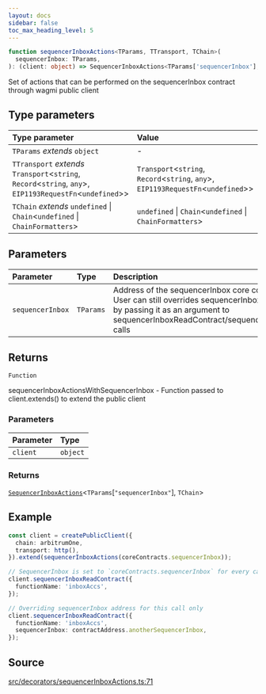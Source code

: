 ```yaml
---
layout: docs
sidebar: false
toc_max_heading_level: 5
---
```


```ts
function sequencerInboxActions<TParams, TTransport, TChain>(
  sequencerInbox: TParams,
): (client: object) => SequencerInboxActions<TParams['sequencerInbox'], TChain>;
```

Set of actions that can be performed on the sequencerInbox contract through wagmi public client

## Type parameters

| Type parameter                                                                                                 | Value                                                                                   |
| :------------------------------------------------------------------------------------------------------------- | :-------------------------------------------------------------------------------------- |
| `TParams` _extends_ `object`                                                                                   | -                                                                                       |
| `TTransport` _extends_ `Transport`\<`string`, `Record`\<`string`, `any`\>, `EIP1193RequestFn`\<`undefined`\>\> | `Transport`\<`string`, `Record`\<`string`, `any`\>, `EIP1193RequestFn`\<`undefined`\>\> |
| `TChain` _extends_ `undefined` \| `Chain`\<`undefined` \| `ChainFormatters`\>                                  | `undefined` \| `Chain`\<`undefined` \| `ChainFormatters`\>                              |

## Parameters

| Parameter        | Type      | Description                                                                                                                                                                                                     |
| :--------------- | :-------- | :-------------------------------------------------------------------------------------------------------------------------------------------------------------------------------------------------------------- |
| `sequencerInbox` | `TParams` | Address of the sequencerInbox core contract<br />User can still overrides sequencerInbox address,<br />by passing it as an argument to sequencerInboxReadContract/sequencerInboxPrepareTransactionRequest calls |

## Returns

`Function`

sequencerInboxActionsWithSequencerInbox - Function passed to client.extends() to extend the public client

### Parameters

| Parameter | Type     |
| :-------- | :------- |
| `client`  | `object` |

### Returns

[`SequencerInboxActions`](../type-aliases/SequencerInboxActions.md)\<`TParams`\[`"sequencerInbox"`\], `TChain`\>

## Example

```ts
const client = createPublicClient({
  chain: arbitrumOne,
  transport: http(),
}).extend(sequencerInboxActions(coreContracts.sequencerInbox));

// SequencerInbox is set to `coreContracts.sequencerInbox` for every call
client.sequencerInboxReadContract({
  functionName: 'inboxAccs',
});

// Overriding sequencerInbox address for this call only
client.sequencerInboxReadContract({
  functionName: 'inboxAccs',
  sequencerInbox: contractAddress.anotherSequencerInbox,
});
```

## Source

[src/decorators/sequencerInboxActions.ts:71](https://github.com/OffchainLabs/arbitrum-orbit-sdk/blob/9d5595a042e42f7d6b9af10a84816c98ea30f330/src/decorators/sequencerInboxActions.ts#L71)
